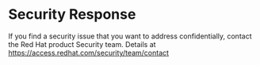 [comment]: # ( Copyright Red Hat )

# Security Response
If you find a security issue that you want to address confidentially, contact the Red Hat product Security team. 
Details at https://access.redhat.com/security/team/contact